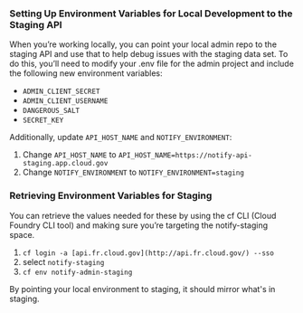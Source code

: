 ### Setting Up Environment Variables for Local Development to the Staging API

When you’re working locally, you can point your local admin repo to the staging API and use that to help debug
issues with the staging data set.  To do this, you’ll need to modify your .env file for the admin project and
include the following new environment variables:

- `ADMIN_CLIENT_SECRET`
- `ADMIN_CLIENT_USERNAME`
- `DANGEROUS_SALT`
- `SECRET_KEY`

Additionally, update `API_HOST_NAME` and `NOTIFY_ENVIRONMENT`:

1. Change `API_HOST_NAME` to `API_HOST_NAME=https://notify-api-staging.app.cloud.gov`
2. Change `NOTIFY_ENVIRONMENT` to `NOTIFY_ENVIRONMENT=staging`

### Retrieving Environment Variables for Staging

You can retrieve the values needed for these by using the cf CLI (Cloud Foundry CLI tool) and making sure
you’re targeting the notify-staging space.

1. `cf login -a [api.fr.cloud.gov](http://api.fr.cloud.gov/) --sso`
2. select `notify-staging`
3. `cf env notify-admin-staging`

By pointing your local environment to staging, it should mirror what's in staging.
